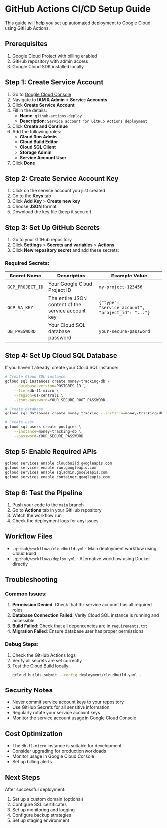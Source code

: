 # GitHub Actions CI/CD Setup Guide

This guide will help you set up automated deployment to Google Cloud using GitHub Actions.

## Prerequisites

1. Google Cloud Project with billing enabled
2. GitHub repository with admin access
3. Google Cloud SDK installed locally

## Step 1: Create Service Account

1. Go to [Google Cloud Console](https://console.cloud.google.com/)
2. Navigate to **IAM & Admin** > **Service Accounts**
3. Click **Create Service Account**
4. Fill in the details:
   - **Name**: `github-actions-deploy`
   - **Description**: `Service account for GitHub Actions deployment`
5. Click **Create and Continue**
6. Add the following roles:
   - **Cloud Run Admin**
   - **Cloud Build Editor**
   - **Cloud SQL Client**
   - **Storage Admin**
   - **Service Account User**
7. Click **Done**

## Step 2: Create Service Account Key

1. Click on the service account you just created
2. Go to the **Keys** tab
3. Click **Add Key** > **Create new key**
4. Choose **JSON** format
5. Download the key file (keep it secure!)

## Step 3: Set Up GitHub Secrets

1. Go to your GitHub repository
2. Click **Settings** > **Secrets and variables** > **Actions**
3. Click **New repository secret** and add these secrets:

### Required Secrets:

| Secret Name | Description | Example Value |
|-------------|-------------|---------------|
| `GCP_PROJECT_ID` | Your Google Cloud Project ID | `my-project-123456` |
| `GCP_SA_KEY` | The entire JSON content of the service account key | `{"type": "service_account", "project_id": "..."}` |
| `DB_PASSWORD` | Your Cloud SQL database password | `your-secure-password` |

## Step 4: Set Up Cloud SQL Database

If you haven't already, create your Cloud SQL instance:

```bash
# Create Cloud SQL instance
gcloud sql instances create money-tracking-db \
    --database-version=POSTGRES_13 \
    --tier=db-f1-micro \
    --region=us-central1 \
    --root-password=YOUR_SECURE_ROOT_PASSWORD

# Create database
gcloud sql databases create money_tracking --instance=money-tracking-db

# Create user
gcloud sql users create postgres \
    --instance=money-tracking-db \
    --password=YOUR_SECURE_PASSWORD
```

## Step 5: Enable Required APIs

```bash
gcloud services enable cloudbuild.googleapis.com
gcloud services enable run.googleapis.com
gcloud services enable sqladmin.googleapis.com
gcloud services enable container.googleapis.com
```

## Step 6: Test the Pipeline

1. Push your code to the `main` branch
2. Go to **Actions** tab in your GitHub repository
3. Watch the workflow run
4. Check the deployment logs for any issues

## Workflow Files

- `.github/workflows/cloudbuild.yml` - Main deployment workflow using Cloud Build
- `.github/workflows/deploy.yml` - Alternative workflow using Docker directly

## Troubleshooting

### Common Issues:

1. **Permission Denied**: Check that the service account has all required roles
2. **Database Connection Failed**: Verify Cloud SQL instance is running and accessible
3. **Build Failed**: Check that all dependencies are in `requirements.txt`
4. **Migration Failed**: Ensure database user has proper permissions

### Debug Steps:

1. Check the GitHub Actions logs
2. Verify all secrets are set correctly
3. Test the Cloud Build locally:
   ```bash
   gcloud builds submit --config deployment/cloudbuild.yaml .
   ```

## Security Notes

- Never commit service account keys to your repository
- Use GitHub Secrets for all sensitive information
- Regularly rotate your service account keys
- Monitor the service account usage in Google Cloud Console

## Cost Optimization

- The `db-f1-micro` instance is suitable for development
- Consider upgrading for production workloads
- Monitor usage in Google Cloud Console
- Set up billing alerts

## Next Steps

After successful deployment:

1. Set up a custom domain (optional)
2. Configure SSL certificates
3. Set up monitoring and logging
4. Configure backup strategies
5. Set up staging environment
